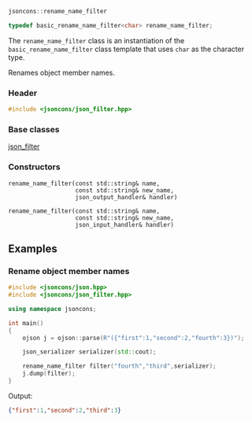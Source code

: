 ```c++
jsoncons::rename_name_filter

typedef basic_rename_name_filter<char> rename_name_filter;
```
The `rename_name_filter` class is an instantiation of the `basic_rename_name_filter` class template that uses `char` as the character type. 

Renames object member names. 

### Header
```c++
#include <jsoncons/json_filter.hpp>
```

### Base classes

[json_filter](json_filter)

### Constructors

    rename_name_filter(const std::string& name,
                       const std::string& new_name,
                       json_output_handler& handler)

    rename_name_filter(const std::string& name,
                       const std::string& new_name,
                       json_input_handler& handler)

## Examples

### Rename object member names

```c++
#include <jsoncons/json.hpp>
#include <jsoncons/json_filter.hpp>

using namespace jsoncons;

int main()
{
    ojson j = ojson::parse(R"({"first":1,"second":2,"fourth":3})");

    json_serializer serializer(std::cout);

    rename_name_filter filter("fourth","third",serializer);
    j.dump(filter);
}
```
Output:
```json
{"first":1,"second":2,"third":3}
```

